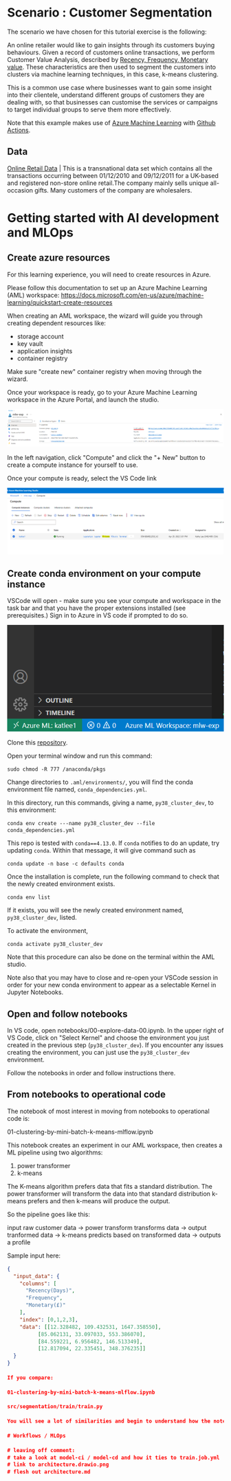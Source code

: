 
# Scenario : Customer Segmentation

The scenario we have chosen for this tutorial exercise is the following:

An online retailer would like to gain insights through its customers buying behaviours. Given a record of customers online transactions, we perform Customer Value Analysis, described by [Recency, Frequency, Monetary value](https://clevertap.com/blog/rfm-analysis/). These characteristics are then used to segment the customers into clusters via machine learning techniques, in this case, k-means clustering. 

This is a common use case where businesses want to gain some insight into their clientele, understand different groups of customers they are dealing with, so that businesses can customise the services or campaigns to target individual groups to serve them more effectively.

Note that this example makes use of [Azure Machine Learning](https://docs.microsoft.com/en-gb/azure/machine-learning/) with [Github Actions](https://docs.github.com/en/actions). 

## Data
[Online Retail Data](https://archive.ics.uci.edu/ml/datasets/online+retail) | This is a transnational data set which contains all the transactions occurring between 01/12/2010 and 09/12/2011 for a UK-based and registered non-store online retail.The company mainly sells unique all-occasion gifts. Many customers of the company are wholesalers.

# Getting started with AI development and MLOps

## Create azure resources 

For this learning experience, you will need to create resources in Azure. 

Please follow this documentation to set up an Azure Machine Learning (AML) workspace:
https://docs.microsoft.com/en-us/azure/machine-learning/quickstart-create-resources

When creating an AML workspace, the wizard will guide you through creating dependent resources like:
- storage account
- key vault
- application insights
- container registry

Make sure "create new" container registry when moving through the wizard.

Once your workspace is ready, go to your Azure Machine Learning workspace in the Azure Portal, and launch the studio.

![studio](docs/assets/aml-studio.png)

In the left navigation, click "Compute" and click the "+ New" button to create a compute instance for yourself to use.

Once your compute is ready, select the VS Code link

![vscode](docs/assets/compute.png)

## Create conda environment on your compute instance

VSCode will open - make sure you see your compute and workspace in the task bar and that you have the proper extensions installed (see prerequisites.) Sign in to Azure in VS code if prompted to do so.

![remote](docs/assets/remote-and-ws.png)

Clone this [repository](https://github.com/csu-devsquad-latam/aidev-mlops).

Open your terminal window and run this command:

```
sudo chmod -R 777 /anaconda/pkgs
```

Change directories to `.aml/environments/`, you will find the conda environment file named, `conda_dependencies.yml`. 

In this directory, run this commands, giving a name, `py38_cluster_dev`, to this environment:

```
conda env create ---name py38_cluster_dev --file conda_dependencies.yml
```

This repo is tested with `conda==4.13.0`. If `conda` notifies to do an update, try updating `conda`. Within that message, it will give command such as

```
conda update -n base -c defaults conda
``` 

Once the installation is complete, run the following command to check that the newly created environment exists.

```
conda env list
```

If it exists, you will see the newly created environment named, `py38_cluster_dev`, listed.

To activate the environment, 

```
conda activate py38_cluster_dev
```

Note that this procedure can also be done on the terminal within the AML studio.

Note also that you may have to close and re-open your VSCode session in order for your new conda environment to appear as a selectable Kernel in Jupyter Notebooks.

## Open and follow notebooks

In VS code, open notebooks/00-explore-data-00.ipynb. In the upper right of VS Code, click on "Select Kernel" and choose the environment you just created in the previous step (`py38_cluster_dev`). If you encounter any issues creating the environment, you can just use the `py38_cluster_dev` environment.

Follow the notebooks in order and follow instructions there.

## From notebooks to operational code

The notebook of most interest in moving from notebooks to operational code is:

01-clustering-by-mini-batch-k-means-mlflow.ipynb

This notebook creates an experiment in our AML workspace, then creates a ML pipeline using two algorithms:

1. power transformer
2. k-means

The K-means algorithm prefers data that fits a standard distribution. The power transformer will transform the data into that standard distribution k-means prefers and then k-means will produce the output. 

So the pipeline goes like this:

input raw customer data -> power transform transforms data -> output tranformed data -> k-means predicts based on transformed data -> outputs a profile

Sample input here:

``` json
{
  "input_data": {
    "columns": [
      "Recency(Days)",
      "Frequency",
      "Monetary(£)"
    ],
    "index": [0,1,2,3],
    "data": [[12.328482, 109.432531, 1647.358550],
          [85.062131, 33.097033, 553.386070],
          [84.559221, 6.956482, 146.513349], 
          [12.817094, 22.335451, 348.376235]]
  }
}

If you compare:

01-clustering-by-mini-batch-k-means-mlflow.ipynb

src/segmentation/train/train.py

You will see a lot of similarities and begin to understand how the notebook and our investigations inform our operational code.

# Workflows / MLOps

# leaving off comment:
# take a look at model-ci / model-cd and how it ties to train.job.yml
# link to architecture.drawio.png
# flesh out architecture.md